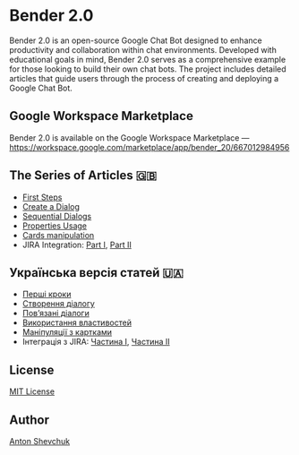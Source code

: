 # Bender 2.0

Bender 2.0 is an open-source Google Chat Bot designed to enhance productivity and collaboration within chat environments. Developed with educational goals in mind, Bender 2.0 serves as a comprehensive example for those looking to build their own chat bots. The project includes detailed articles that guide users through the process of creating and deploying a Google Chat Bot.

## Google Workspace Marketplace

Bender 2.0 is available on the Google Workspace Marketplace — https://workspace.google.com/marketplace/app/bender_20/667012984956

## The Series of Articles 🇬🇧

* [First Steps][1]
* [Create a Dialog][3]
* [Sequential Dialogs][5]
* [Properties Usage][7]
* [Cards manipulation][9] 
* JIRA Integration: [Part I][11], [Part II][13]

## Українська версія статей 🇺🇦

* [Перші кроки][2]
* [Створення діалогу][4]
* [Пов’язані діалоги][6]
* [Використання властивостей][8]
* [Маніпуляції з картками][10]
* Інтеграція з JIRA: [Частина I][12], [Частина II][14]

[1]: https://medium.com/@AntonShevchuk/google-chat-bot-first-steps-d051bc67d6b9
[2]: https://anton.shevchuk.name/google/google-chat-bot-first-steps/

[3]: https://medium.com/@AntonShevchuk/google-chat-bot-create-a-dialog-1f397cb2d7cd
[4]: https://anton.shevchuk.name/google/google-chat-bot-create-first-dialog/

[5]: https://medium.com/@AntonShevchuk/google-chat-bot-related-dialogs-9fee9db2ca14
[6]: https://anton.shevchuk.name/google/google-chat-bot-sequential-dialogs/

[7]: https://medium.com/@AntonShevchuk/google-chat-bot-properties-f9eae0d2e277
[8]: https://anton.shevchuk.name/google/google-chat-bot-properties/

[9]: https://medium.com/@AntonShevchuk/google-chat-bot-interaction-and-card-updates-e2d5dc995f78
[10]: https://anton.shevchuk.name/google/google-chat-bot-interactions-and-card-updates/

[11]: https://medium.com/@AntonShevchuk/google-chat-bot-integrate-jira-part-i-ab0c63b98850
[12]: https://anton.shevchuk.name/google/google-chat-bot-jira-integration-part-one/

[13]: https://medium.com/@AntonShevchuk/google-chat-bot-integrate-jira-part-two-5141d7aeca4b
[14]: https://anton.shevchuk.name/google/google-chat-bot-jira-integration-part-two/

## License
 
[MIT License](https://github.com/AntonShevchuk/bender-2.0/blob/main/LICENSE)

## Author

[Anton Shevchuk](https://anton.shevchuk.name/)
